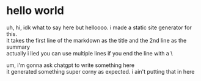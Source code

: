 # hello world
uh, hi, idk what to say here but helloooo. i made a static site generator for this. \
it takes the first line of the markdown as the title and the 2nd line as the summary \
actually i lied you can use multiple lines if you end the line with a \\


um, i'm gonna ask chatgpt to write something here  
it generated something super corny as expected. i ain't putting that in here

